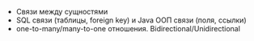 
* Связи между сущностями
* SQL связи (таблицы, foreign key) и Java ООП связи (поля, ссылки)
*  one-to-many/many-to-one отношения. Bidirectional/Unidirectional 





